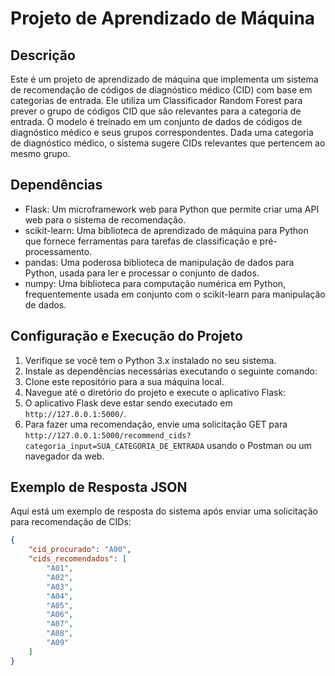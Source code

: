 # Projeto de Aprendizado de Máquina

## Descrição
Este é um projeto de aprendizado de máquina que implementa um sistema de recomendação de códigos de diagnóstico médico (CID) com base em categorias de entrada. Ele utiliza um Classificador Random Forest para prever o grupo de códigos CID que são relevantes para a categoria de entrada. O modelo é treinado em um conjunto de dados de códigos de diagnóstico médico e seus grupos correspondentes. Dada uma categoria de diagnóstico médico, o sistema sugere CIDs relevantes que pertencem ao mesmo grupo.

## Dependências
- Flask: Um microframework web para Python que permite criar uma API web para o sistema de recomendação.
- scikit-learn: Uma biblioteca de aprendizado de máquina para Python que fornece ferramentas para tarefas de classificação e pré-processamento.
- pandas: Uma poderosa biblioteca de manipulação de dados para Python, usada para ler e processar o conjunto de dados.
- numpy: Uma biblioteca para computação numérica em Python, frequentemente usada em conjunto com o scikit-learn para manipulação de dados.

## Configuração e Execução do Projeto
1. Verifique se você tem o Python 3.x instalado no seu sistema.
2. Instale as dependências necessárias executando o seguinte comando:
3. Clone este repositório para a sua máquina local.
4. Navegue até o diretório do projeto e execute o aplicativo Flask:
5. O aplicativo Flask deve estar sendo executado em `http://127.0.0.1:5000/`.
6. Para fazer uma recomendação, envie uma solicitação GET para `http://127.0.0.1:5000/recommend_cids?categoria_input=SUA_CATEGORIA_DE_ENTRADA` usando o Postman ou um navegador da web.

## Exemplo de Resposta JSON
Aqui está um exemplo de resposta do sistema após enviar uma solicitação para recomendação de CIDs:

```json
{
    "cid_procurado": "A00",
    "cids_recomendados": [
        "A01",
        "A02",
        "A03",
        "A04",
        "A05",
        "A06",
        "A07",
        "A08",
        "A09"
    ]
}
```



